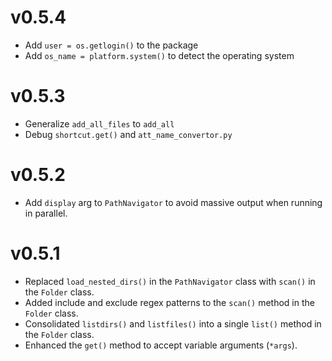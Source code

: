 # v0.5.4
- Add `user = os.getlogin()` to the package
- Add `os_name = platform.system()` to detect the operating system

# v0.5.3
- Generalize `add_all_files` to `add_all`
- Debug `shortcut.get()` and  `att_name_convertor.py`

# v0.5.2
- Add `display` arg to `PathNavigator` to avoid massive output when running in parallel.

# v0.5.1
- Replaced `load_nested_dirs()` in the `PathNavigator` class with `scan()` in the `Folder` class.
- Added include and exclude regex patterns to the `scan()` method in the `Folder` class.
- Consolidated `listdirs()` and `listfiles()` into a single `list()` method in the `Folder` class.
- Enhanced the `get()` method to accept variable arguments (`*args`).
